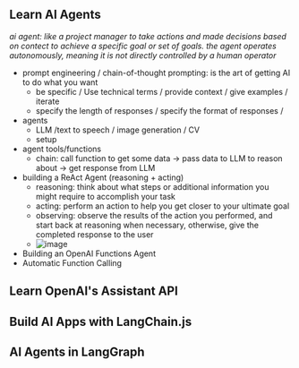 ## Learn AI Agents
_ai agent: like a project manager to take actions and made decisions based on contect to achieve a specific goal or set of goals. the agent operates autonomously, meaning it is not directly controlled by a  human operator_
* prompt engineering / chain-of-thought prompting: is the art of getting AI to do what you want
    * be specific / Use technical terms / provide context / give examples / iterate 
    * specify the length of responses / specify the format of responses / 
* agents
    * LLM /text to speech / image generation / CV
    * setup
* agent tools/functions
    * chain: call function to get some data -> pass data to LLM to reason about -> get response from LLM
* building a ReAct Agent (reasoning + acting)
    * reasoning: think about what steps or additional information you might require to accomplish your task
    * acting: perform an action to help you get closer to your ultimate goal
    * observing: observe the results of the action you performed, and start back at reasoning when necessary, otherwise, give the completed response to the user
    * ![image](https://github.com/user-attachments/assets/718ceec7-106b-484f-82f4-c56aa2db6fdc)
* Building an OpenAI Functions Agent
* Automatic Function Calling 

## Learn OpenAI's Assistant API


## Build AI Apps with LangChain.js


## AI Agents in LangGraph 
